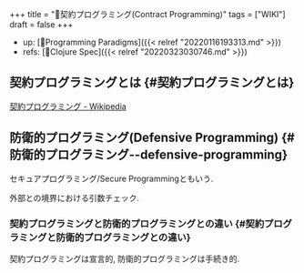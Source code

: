 +++
title = "📝契約プログラミング(Contract Programming)"
tags = ["WIKI"]
draft = false
+++

-   up: [📁Programming Paradigms]({{< relref "20220116193313.md" >}})
-   refs: [📝Clojure Spec]({{< relref "20220323030746.md" >}})


## 契約プログラミングとは {#契約プログラミングとは}

[契約プログラミング - Wikipedia](https://ja.wikipedia.org/wiki/%E5%A5%91%E7%B4%84%E3%83%97%E3%83%AD%E3%82%B0%E3%83%A9%E3%83%9F%E3%83%B3%E3%82%B0)


## 防衛的プログラミング(Defensive Programming) {#防衛的プログラミング--defensive-programming}

セキュアプログラミング/Secure Programmingともいう.

外部との境界における引数チェック.


### 契約プログラミングと防衛的プログラミングとの違い {#契約プログラミングと防衛的プログラミングとの違い}

契約プログラミングは宣言的, 防衛的プログラミングは手続き的.
